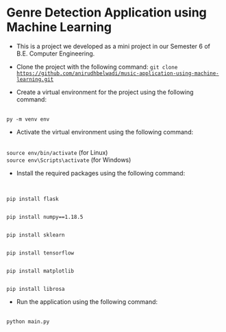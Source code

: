 # Genre Detection Application using Machine Learning

- This is a project we developed as a mini project in our Semester 6 of B.E. Computer Engineering.
- Clone the project with the following command:
<code>git clone https://github.com/anirudhbelwadi/music-application-using-machine-learning.git</code>

- Create a virtual environment for the project using the following command:
<br>
<code>py -m venv env</code>

- Activate the virtual environment using the following command:
<br>
<code>source env/bin/activate</code> (for Linux)
<br>
<code>source env\Scripts\activate</code> (for Windows)

- Install the required packages using the following command:
<br>
<code>
pip install flask
<br>
pip install numpy==1.18.5
<br>
pip install sklearn
<br>
pip install tensorflow
<br>
pip install matplotlib
<br>
pip install librosa
</code>

- Run the application using the following command:
<br>
<code>python main.py</code>